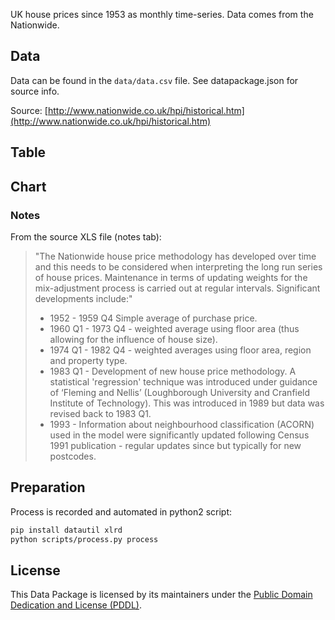 UK house prices since 1953 as monthly time-series. Data comes from the Nationwide.

## Data

Data can be found in the `data/data.csv` file. See datapackage.json for
source info.

Source: [http://www.nationwide.co.uk/hpi/historical.htm](http://www.nationwide.co.uk/hpi/historical.htm)


## Table

<Table 
    url="https://raw.githubusercontent.com/Mikanebu/house-prices-uk/main/data/data.csv" 
/>

## Chart

<LineChart
    title="UK house prices since 1953 as monthly time-series - Price (All)"
    xAxis="Date"
    yAxis="Price (All)"
    data="https://raw.githubusercontent.com/Mikanebu/house-prices-uk/main/data/data.csv"
/>

### Notes

From the source XLS file (notes tab):

> "The Nationwide house price methodology has developed over time and this
  needs to be considered when interpreting the long run series of house
  prices.  Maintenance in terms of updating weights for the mix-adjustment
  process is carried out at regular intervals.  Significant developments
  include:"
> * 1952 - 1959 Q4 Simple average of purchase price.
> * 1960 Q1 - 1973 Q4  - weighted average using floor area (thus allowing
>   for the influence of house size).
> * 1974 Q1 - 1982 Q4 - weighted averages using floor area, region and
>   property type.
> * 1983 Q1 -  Development of new house price methodology.  A statistical
>   'regression' technique was introduced under guidance of ‘Fleming and
>   Nellis’ (Loughborough University and Cranfield Institute of Technology).
>   This was introduced in 1989 but data was revised back to 1983 Q1.
> * 1993 - Information about neighbourhood classification (ACORN) used in
>   the model were significantly updated following Census 1991 publication -
>   regular updates since but typically for new postcodes.

## Preparation

Process is recorded and automated in python2 script:

```bash
pip install datautil xlrd
python scripts/process.py process
```

## License

This Data Package is licensed by its maintainers under the [Public Domain Dedication and License (PDDL)](http://opendatacommons.org/licenses/pddl/1.0/).
